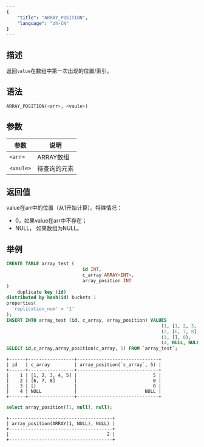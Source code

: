 ```yaml
---
{
    "title": "ARRAY_POSITION",
    "language": "zh-CN"
}
---
```


<!-- 
Licensed to the Apache Software Foundation (ASF) under one
or more contributor license agreements.  See the NOTICE file
distributed with this work for additional information
regarding copyright ownership.  The ASF licenses this file
to you under the Apache License, Version 2.0 (the
"License"); you may not use this file except in compliance
with the License.  You may obtain a copy of the License at

  http://www.apache.org/licenses/LICENSE-2.0

Unless required by applicable law or agreed to in writing,
software distributed under the License is distributed on an
"AS IS" BASIS, WITHOUT WARRANTIES OR CONDITIONS OF ANY
KIND, either express or implied.  See the License for the
specific language governing permissions and limitations
under the License.
-->

## 描述

返回`value`在数组中第一次出现的位置/索引。

## 语法

```sql
ARRAY_POSITION(<arr>, <vaule>)
```

## 参数

| 参数 | 说明 | 
| --- | --- |
| `<arr>` | ARRAY数组 |
| `<vaule>` | 待查询的元素 |

## 返回值

value在arr中的位置（从1开始计算）。特殊情况：
- 0，如果value在arr中不存在；
- NULL， 如果数组为NULL。

## 举例

```sql
CREATE TABLE array_test (
                            id INT,
                            c_array ARRAY<INT>,
                            array_position INT
)
    duplicate key (id)
distributed by hash(id) buckets 1
properties(
  'replication_num' = '1'
);
INSERT INTO array_test (id, c_array, array_position) VALUES
                                                         (1, [1, 2, 3, 4, 5], 5),
                                                         (2, [6, 7, 8], 0),
                                                         (3, [], 0),
                                                         (4, NULL, NULL);
SELECT id,c_array,array_position(c_array, 5) FROM `array_test`;
```
```text
+------+-----------------+------------------------------+
| id   | c_array         | array_position(`c_array`, 5) |
+------+-----------------+------------------------------+
|    1 | [1, 2, 3, 4, 5] |                            5 |
|    2 | [6, 7, 8]       |                            0 |
|    3 | []              |                            0 |
|    4 | NULL            |                         NULL |
+------+-----------------+------------------------------+
```
```sql
select array_position([1, null], null);
```
```text
+--------------------------------------+
| array_position(ARRAY(1, NULL), NULL) |
+--------------------------------------+
|                                    2 |
+--------------------------------------+
```

